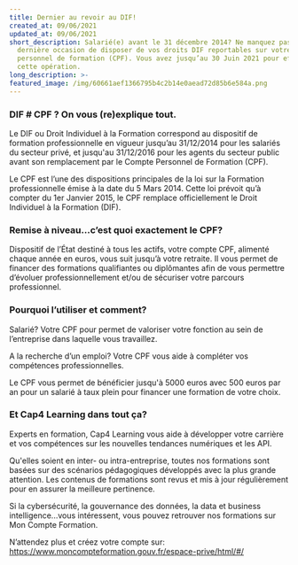 ```yaml
---
title: Dernier au revoir au DIF!
created_at: 09/06/2021
updated_at: 09/06/2021
short_description: Salarié(e) avant le 31 décembre 2014? Ne manquez pas la
  dernière occasion de disposer de vos droits DIF reportables sur votre compte
  personnel de formation (CPF). Vous avez jusqu’au 30 Juin 2021 pour effectuer
  cette opération.
long_description: >-
featured_image: /img/60661aef1366795b4c2b14e0aead72d85b6e584a.png
---
```


### DIF # CPF ? On vous (re)explique tout.


Le DIF ou Droit Individuel à la Formation correspond au dispositif de formation professionnelle en vigueur jusqu’au 31/12/2014 pour les salariés du secteur privé, et jusqu'au 31/12/2016 pour les agents du secteur public avant son remplacement par le Compte Personnel de Formation (CPF).




Le CPF est l’une des dispositions principales de la loi sur la Formation professionnelle émise à la date du 5 Mars 2014. Cette loi prévoit qu’à compter du 1er Janvier 2015, le CPF remplace officiellement le Droit Individuel à la Formation (DIF).




### Remise à niveau…c’est quoi exactement le CPF?


Dispositif de l’État destiné à tous les actifs, votre compte CPF, alimenté chaque année en euros, vous suit jusqu’à votre retraite. Il vous permet de financer des formations qualifiantes ou diplômantes afin de vous permettre d’évoluer professionnellement et/ou de sécuriser votre parcours professionnel.




### Pourquoi l’utiliser et comment?


Salarié? Votre CPF pour permet de valoriser votre fonction au sein de l’entreprise dans laquelle vous travaillez.


A la recherche d’un emploi? Votre CPF vous aide à compléter vos compétences professionnelles.


Le CPF vous permet de bénéficier jusqu'à 5000 euros avec 500 euros par an pour un salarié à taux plein pour financer une formation de votre choix.




### Et Cap4 Learning dans tout ça?


Experts en formation, Cap4 Learning vous aide à développer votre carrière et vos compétences sur les nouvelles tendances numériques et les API.


Qu'elles soient en inter- ou intra-entreprise, toutes nos formations sont basées sur des scénarios pédagogiques développés avec la plus grande attention. Les contenus de formations sont revus et mis à jour régulièrement pour en assurer la meilleure pertinence.


Si la cybersécurité, la gouvernance des données, la data et business intelligence...vous intéressent, vous pouvez retrouver nos formations sur Mon Compte Formation.


N’attendez plus et créez votre compte sur: <https://www.moncompteformation.gouv.fr/espace-prive/html/#/>